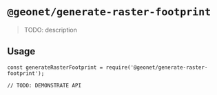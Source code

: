 # `@geonet/generate-raster-footprint`

> TODO: description

## Usage

```
const generateRasterFootprint = require('@geonet/generate-raster-footprint');

// TODO: DEMONSTRATE API
```
